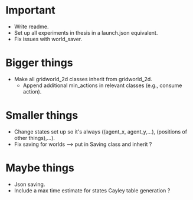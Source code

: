 # Important

- Write readme.
- Set up all experiments in thesis in a launch.json equivalent.
- Fix issues with world_saver.

# Bigger things

- Make all gridworld_2d classes inherit from gridworld_2d.
  - Append additional min_actions in relevant classes (e.g., consume action).

# Smaller things

- Change states set up so it's always ((agent_x, agent_y,...), (positions of other things),...).
- Fix saving for worlds --> put in Saving class and inherit ?

# Maybe things

- Json saving.
- Include a max time estimate for states Cayley table generation ?
